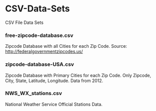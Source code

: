 # CSV-Data-Sets
CSV File Data Sets

### free-zipcode-database.csv

Zipcode Database with all Cities for each Zip Code. Source: http://federalgovernmentzipcodes.us/

### zipcode-database-USA.csv

Zipcode Database with Primary Cities for each Zip Code. Only Zipcode, City, State, Latitude, Longitude. Data from 2012.

### NWS_WX_stations.csv

National Weather Service Official Stations Data.
